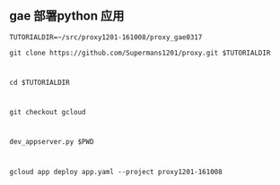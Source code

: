 gae 部署python 应用
--

	TUTORIALDIR=~/src/proxy1201-161008/proxy_gae0317

	git clone https://github.com/Supermans1201/proxy.git $TUTORIALDIR
#
	cd $TUTORIALDIR
#
	git checkout gcloud

#
	dev_appserver.py $PWD
#
	gcloud app deploy app.yaml --project proxy1201-161008